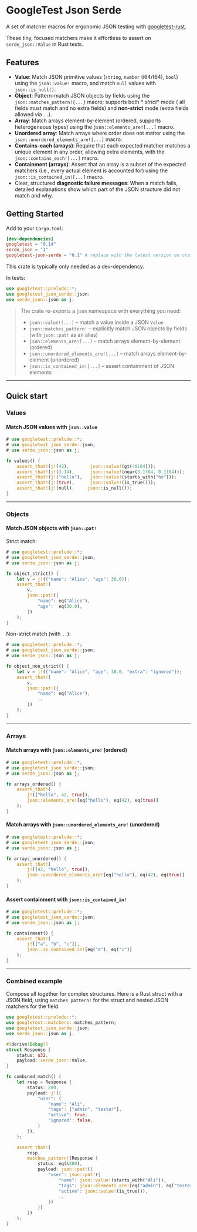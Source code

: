 # GoogleTest Json Serde

A set of matcher macros for ergonomic JSON testing with [googletest-rust](https://docs.rs/googletest/).

These tiny, focused matchers make it effortless to assert on `serde_json::Value` in Rust tests.

## Features

- **Value**: Match JSON primitive values (`string`, `number` (i64/f64), `bool`) using the `json::value!` macro, and
  match `null` values with `json::is_null()`.
- **Object**: Pattern-match JSON objects by fields using the `json::matches_pattern!{...}` macro; supports both *
  *strict** mode (
  all fields must match and no extra fields) and **non-strict** mode (extra fields allowed via `..`).
- **Array**: Match arrays element-by-element (ordered, supports heterogeneous types) using the
  `json::elements_are![...]` macro.
- **Unordered array**: Match arrays where order does not matter using the `json::unordered_elements_are![...]` macro.
- **Contains-each (arrays)**: Require that each expected matcher matches a unique element in any order, allowing extra
  elements, with the `json::contains_each![...]` macro.
- **Containment (arrays)**: Assert that an array is a subset of the expected matchers (i.e., every actual element is
  accounted for) using the `json::is_contained_in![...]` macro.
- Clear, structured **diagnostic failure messages**: When a match fails, detailed explanations show which part of the
  JSON structure did not match and why.

## Getting Started

Add to your `Cargo.toml`:

```toml
[dev-dependencies]
googletest = "0.14"
serde_json = "1"
googletest-json-serde = "0.1" # replace with the latest version on crates.io
```

This crate is typically only needed as a dev-dependency.

In tests:

```rust
use googletest::prelude::*;
use googletest_json_serde::json;
use serde_json::json as j;
```

> The crate re-exports a `json` namespace with everything you need:
> - `json::value!(...)` – match a value inside a JSON `Value`
> - `json::matches_pattern!` – explicitly match JSON objects by fields (with `json::pat!` as an alias)
> - `json::elements_are![...]` – match arrays element-by-element (ordered)
> - `json::unordered_elements_are![...]` – match arrays element-by-element (unordered)
> - `json::is_contained_in![...]` – assert containment of JSON elements

---

## Quick start

### Values

#### Match JSON values with `json::value`

```rust
# use googletest::prelude::*;
# use googletest_json_serde::json;
# use serde_json::json as j;

fn values() {
    assert_that!(j!(42),        json::value!(gt(40i64)));
    assert_that!(j!(3.14),      json::value!(near(3.1f64, 0.1f64)));
    assert_that!(j!("hello"),   json::value!(starts_with("he")));
    assert_that!(j!(true),      json::value!(is_true()));
    assert_that!(j!(null),     json::is_null());
}
```

---

### Objects

#### Match JSON objects with `json::pat!`

Strict match:

```rust
# use googletest::prelude::*;
# use googletest_json_serde::json;
# use serde_json::json as j;

fn object_strict() {
    let v = j!({"name": "Alice", "age": 30.0});
    assert_that!(
        v,
        json::pat!({
            "name": eq("Alice"),
            "age":  eq(30.0),
        })
    );
}
```

Non-strict match (with `..`):

```rust
# use googletest::prelude::*;
# use googletest_json_serde::json;
# use serde_json::json as j;

fn object_non_strict() {
    let v = j!({"name": "Alice", "age": 30.0, "extra": "ignored"});
    assert_that!(
        v,
        json::pat!({
            "name": eq("Alice"),
            ..
        })
    );
}
```

---

### Arrays 

#### Match arrays with `json::elements_are!` (ordered)

```rust
# use googletest::prelude::*;
# use googletest_json_serde::json;
# use serde_json::json as j;

fn arrays_ordered() {
    assert_that!(
        j!(["hello", 42, true]),
        json::elements_are![eq("hello"), eq(42), eq(true)]
    );
}
```



#### Match arrays with `json::unordered_elements_are!` (unordered)

```rust
# use googletest::prelude::*;
# use googletest_json_serde::json;
# use serde_json::json as j;

fn arrays_unordered() {
    assert_that!(
        j!([42, "hello", true]),
        json::unordered_elements_are![eq("hello"), eq(42), eq(true)]
    );
}
```


#### Assert containment with `json::is_contained_in!`

```rust
# use googletest::prelude::*;
# use googletest_json_serde::json;
# use serde_json::json as j;

fn containment() {
    assert_that!(
        j!(["a", "b", "c"]),
        json::is_contained_in![eq("a"), eq("c")]
    );
}
```

---

### Combined example

Compose all together for complex structures. Here is a Rust struct with a JSON field, using `matches_pattern!` for the
struct and nested JSON matchers for the field:

```rust
use googletest::prelude::*;
use googletest::matchers::matches_pattern;
use googletest_json_serde::json;
use serde_json::json as j;

#[derive(Debug)]
struct Response {
    status: u32,
    payload: serde_json::Value,
}

fn combined_match() {
    let resp = Response {
        status: 200,
        payload: j!({
            "user": {
                "name": "Ali",
                "tags": ["admin", "tester"],
                "active": true,
                "ignored": false,
            }
        }),
    };

    assert_that!(
        resp,
        matches_pattern!(Response {
            status: eq(&200),
            payload: json::pat!({
                "user": json::pat!({
                    "name": json::value!(starts_with("Ali")),
                    "tags": json::elements_are![eq("admin"), eq("tester")],
                    "active": json::value!(is_true()),
                    ..
                })
            })
        })
    );
}
```
